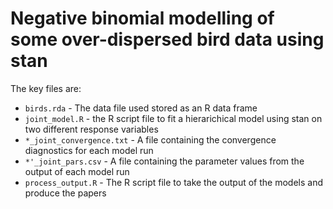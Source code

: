 # Negative binomial modelling of some over-dispersed bird data using stan

The key files are:
- `birds.rda` - The data file used stored as an R data frame
- `joint_model.R` - the R script file to fit a hierarichical model using stan on two different response variables
- `*_joint_convergence.txt` - A file containing the convergence diagnostics for each model run
- `*'_joint_pars.csv` - A file containing the parameter values from the output of each model run
- `process_output.R` - The R script file to take the output of the models and produce the papers
